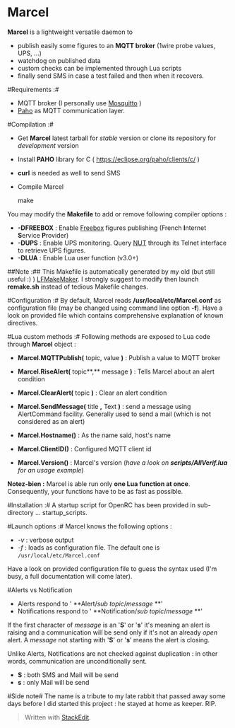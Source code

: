 # Marcel
**Marcel** is a lightweight versatile daemon to
- publish easily some figures to an **MQTT broker** (1wire probe values, UPS, ...)
- watchdog on published data 
- custom checks can be implemented through Lua scripts
- finally send SMS in case a test failed and then when it recovers.

#Requirements :#
* MQTT broker (I personally use [Mosquitto](http://mosquitto.org/) )
* [Paho](http://eclipse.org/paho/) as MQTT communication layer.

#Compilation :#
* Get **Marcel** latest tarball for *stable* version or clone its repository for *development* version
* Install **PAHO** library for C ( https://eclipse.org/paho/clients/c/ )
* **curl** is needed as well to send SMS
* Compile Marcel

    make

You may modify the **Makefile** to add or remove following compiler options :
* **-DFREEBOX** : Enable [Freebox](https://en.wikipedia.org/wiki/Freebox) figures publishing (French **I**nternet **S**ervice **P**rovider)
* **-DUPS** : Enable UPS monitoring. Query [NUT](www.networkupstools.org/) through its Telnet interface to retrieve UPS figures.
* **-DLUA** : Enable Lua user function (v3.0+)

##Note :##
This Makefile is automatically generated by my old (but still useful :) ) [LFMakeMaker](http://destroyedlolo.info/Developpement/LFMakeMaker/).
I strongly suggest to modify then launch **remake.sh** instead of tedious Makefile changes.

#Configuration :#
By default, Marcel reads **/usr/local/etc/Marcel.conf** as configuration file (may be changed using command line option **-f**).
Have a look on provided file which contains comprehensive explanation of known directives.

#Lua custom methods :#
Following methods are exposed to Lua code through **Marcel** object :
* **Marcel.MQTTPublish(** topic, value **)** : Publish a value to MQTT broker

* **Marcel.RiseAlert(** topic**,** message **)** : Tells Marcel about an alert condition
* **Marcel.ClearAlert(** topic **)** : Clear an alert condition

* **Marcel.SendMessage(** title **,** Text **)** : send a message using AlertCommand facility. Generally used to send a mail (which is not considered as an alert)

* **Marcel.Hostname()** : As the name said, host's name
* **Marcel.ClientID()** : Configured MQTT client id
* **Marcel.Version()** : Marcel's version (*have a look on **scripts/AllVerif.lua** for an usage example*)

**Notez-bien :** Marcel is able run only **one Lua function at once**. Consequently, your functions have to be as fast as possible.

#Installation :#
A startup script for OpenRC has been provided in sub-directory ... startup_scripts.

#Launch options :#
Marcel knows the following options :
* *-v* : verbose output
* *-f<file>* : loads <file> as configuration file. The default one is `/usr/local/etc/Marcel.conf`

Have a look on provided configuration file to guess the syntax used (I'm busy, a full documentation will come later).

#Alerts vs Notification
* Alerts respond to ' **Alert/*sub topic*/*message* **'
* Notifications respond to ' **Notification/*sub topic*/*message* **'

If the first character of *message* is an '**S**' or '**s**' it's meaning an alert is raising and a communication will be send only if it's not an already *open* alert.
A *message* not starting with  '**S**' or '**s**' means the alert is closing.

Unlike Alerts, Notifications are not checked against duplication : in other words, communication are unconditionally sent.

* **S** : both SMS and Mail will be send
* **s** : only Mail will be send

#Side note#
The name is a tribute to my late rabbit that passed away some days before I did started this project : he stayed at home as keeper. RIP.
> Written with [StackEdit](https://stackedit.io/).
